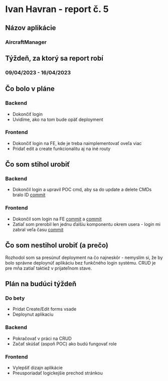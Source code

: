 # Ivan Havran - report č. 5

## Názov aplikácie
### AircraftManager

## Týždeň, za ktorý sa report robí
### 09/04/2023 - 16/04/2023

## Čo bolo v pláne

### Backend
- Dokončiť login
- Uvidíme, ako na tom bude opäť deployment


### Frontend
- Dokončiť login na FE, kde je treba naimplementovať oveľa viac
- Pridať edit a create funkcionalitu aj na iné routy

## Čo som stihol urobiť

### Backend
- Dokončil login a upravil POC cmd, aby sa do update a delete CMDs bralo ID [commit](https://github.com/iwanovski/twa-project/commit/7bf1ee92d1ab5fe94c48af80793b03fdb1e3196f)

### Frontend
- Dokončil som login na FE [commit](https://github.com/iwanovski/twa-project-fe/commit/dc37f3dcfc2565f2a97a9ed31ad3451bc70a7bfe) a [commit](https://github.com/iwanovski/twa-project-fe/commit/d105de8366922d25e131c7d1268e039953c22833)
- Zatiaľ som prerobil len jednu ďalšiu komponentu okrem usera - login mi zabral veľa času [commit](https://github.com/iwanovski/twa-project-fe/commit/081ebadfa4e66799ae0c21357fbed425de3ec525)

## Čo som nestihol urobiť (a prečo)
Rozhodol som sa presúnuť deployment na čo najneskôr - nemyslím si, že by bolo správne deploynúť aplikáciu bez funkčného login systému.
CRUD je pre mňa zatiaľ taktiež v prijateľnom stave.

## Plán na budúci týždeň

### Do bety
-  Pridat Create/Edit forms vsade
-  Deploynut aplikaciu

### Backend
- Pokračovať v práci na CRUD
- Začať skúšať (aspoň POC) ako budú fungovať role


### Frontend
- Vylepšiť dizajn aplikácie
- Preusporiadať logickejšie prechod stránkou

